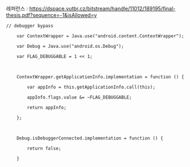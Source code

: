 
레퍼런스 :
https://dspace.vutbr.cz/bitstream/handle/11012/189195/final-thesis.pdf?sequence=-1&isAllowed=y


```
// debugger bypass

    var ContextWrapper = Java.use("android.content.ContextWrapper");

    var Debug = Java.use("android.os.Debug");

    var FLAG_DEBUGGABLE = 1 << 1;

  

    ContextWrapper.getApplicationInfo.implementation = function () {

        var appInfo = this.getApplicationInfo.call(this);    

        appInfo.flags.value &= ~FLAG_DEBUGGABLE;    

        return appInfo;

    };

  

    Debug.isDebuggerConnected.implementation = function () {

        return false;

    }
```
